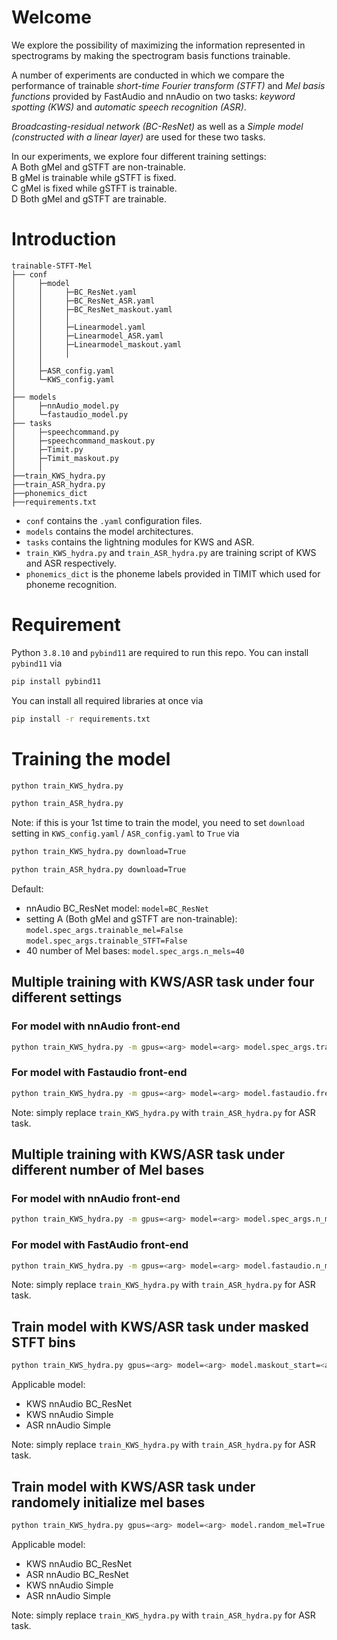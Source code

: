 # Welcome

We explore the possibility of maximizing the information represented in spectrograms by making the spectrogram basis functions trainable.

A number of experiments are conducted in which we compare the performance of trainable _short-time Fourier transform (STFT)_ and _Mel basis functions_ provided by FastAudio and nnAudio on two tasks: _keyword spotting (KWS)_ and _automatic speech recognition (ASR)_. 

_Broadcasting-residual network (BC-ResNet)_ as well as a _Simple model (constructed with a linear layer)_ are used for these two tasks.

In our experiments, we explore four different training settings: \
A Both gMel and gSTFT are non-trainable. \
B gMel is trainable while gSTFT is fixed.\
C gMel is fixed while gSTFT is trainable.\
D Both gMel and gSTFT are trainable.

# Introduction

```
trainable-STFT-Mel
├── conf
│     ├─model
│     │     ├─BC_ResNet.yaml
│     │     ├─BC_ResNet_ASR.yaml
│     │     ├─BC_ResNet_maskout.yaml
│     │     │   
│     │     ├─Linearmodel.yaml
│     │     ├─Linearmodel_ASR.yaml
│     │     ├─Linearmodel_maskout.yaml
│     │     │   
│     │
│     ├─ASR_config.yaml
│     └─KWS_config.yaml
│
├── models
│     ├─nnAudio_model.py
│     └─fastaudio_model.py
├── tasks
│     ├─speechcommand.py
│     ├─speechcommand_maskout.py
│     ├─Timit.py
│     ├─Timit_maskout.py
│     │
├──train_KWS_hydra.py
├──train_ASR_hydra.py
├──phonemics_dict
├──requirements.txt
```

* `conf` contains the `.yaml` configuration files.
* `models` contains the model architectures.
* `tasks` contains the lightning modules for KWS and ASR.
* `train_KWS_hydra.py` and `train_ASR_hydra.py` are training script of KWS and ASR respectively.
* `phonemics_dict` is the phoneme labels provided in TIMIT which used for phoneme recognition.

# Requirement

Python `3.8.10` and `pybind11` are required to run this repo. You can install `pybind11` via
```basH
pip install pybind11
```

You can install all required libraries at once via 
```bash
pip install -r requirements.txt
```

# Training the model
```bash
python train_KWS_hydra.py 
```
```bash
python train_ASR_hydra.py 
```
Note: if this is your 1st time to train the model, you need to set `download` setting in `KWS_config.yaml` / `ASR_config.yaml` to `True` via
```bash
python train_KWS_hydra.py download=True
```
```bash
python train_ASR_hydra.py download=True
```


Default:
* nnAudio BC_ResNet model: `model=BC_ResNet`
* setting A (Both gMel and gSTFT are non-trainable):
`model.spec_args.trainable_mel=False` `model.spec_args.trainable_STFT=False`
* 40 number of Mel bases: `model.spec_args.n_mels=40`

## Multiple training with KWS/ASR task under four different settings

### For model with nnAudio front-end
```bash
python train_KWS_hydra.py -m gpus=<arg> model=<arg> model.spec_args.trainable_mel=True,False model.spec_args.trainable_STFT=True,False
```

### For model with Fastaudio front-end
```bash
python train_KWS_hydra.py -m gpus=<arg> model=<arg> model.fastaudio.freeze=True,False model.spec_args.trainable=True,False
```

Note: simply replace `train_KWS_hydra.py` with `train_ASR_hydra.py` for ASR task.

## Multiple training with KWS/ASR task under different number of Mel bases

### For model with nnAudio front-end
```bash
python train_KWS_hydra.py -m gpus=<arg> model=<arg> model.spec_args.n_mels=10,20,30,40 
```

### For model with FastAudio front-end
```bash
python train_KWS_hydra.py -m gpus=<arg> model=<arg> model.fastaudio.n_mels=10,20,30,40
```

Note: simply replace `train_KWS_hydra.py` with `train_ASR_hydra.py` for ASR task.

## Train model with KWS/ASR task under masked STFT bins 

```bash
python train_KWS_hydra.py gpus=<arg> model=<arg> model.maskout_start=<arg> model.maskout_end=<arg>
```
Applicable model: 
* KWS nnAudio BC_ResNet
* KWS nnAudio Simple
* ASR nnAudio Simple

Note: simply replace `train_KWS_hydra.py` with `train_ASR_hydra.py` for ASR task.

## Train model with KWS/ASR task under randomely initialize mel bases

```bash
python train_KWS_hydra.py gpus=<arg> model=<arg> model.random_mel=True
```

Applicable model: 
* KWS nnAudio BC_ResNet
* ASR nnAudio BC_ResNet
* KWS nnAudio Simple
* ASR nnAudio Simple

Note: simply replace `train_KWS_hydra.py` with `train_ASR_hydra.py` for ASR task.